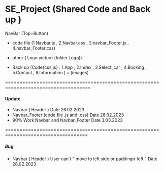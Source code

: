 # SE_Project (Shared Code and Back up )


NavBar (Top+Button)

- code flie (1.Navbar.js , 2.Navbar.css , 3.navbar_Footer.js , 4.navbar_Footer.css)

- other ( Logo picture (folder Logo))

- Back up (Code{css,js} : 1.App , 2.Index , 3.Select_car , 4.Booking , 5.Contact , 6.Information ) + (images)

====================================================================================

#### Update #####

- Navbar ( Header )
  Date 26.02.2023
- Navbar_Footer (code flie .js and .css) 
  Date 28.02.2023 
- 90% Work Navbar and Navbar_Footer
  Date 3.03.2023

===================================================================================

##### Bug #####

- Navbar ( Header ) User can't " move to left side or paddingn-left "
  Date 28.02.2023


 
